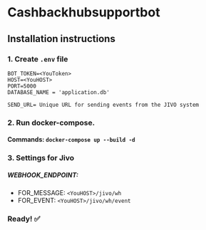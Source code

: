 # Cashbackhubsupportbot

## Installation instructions

### 1. Create <code>.env</code> file
~~~
BOT_TOKEN=<YouToken>
HOST=<YouHOST>
PORT=5000
DATABASE_NAME = 'application.db'

SEND_URL= Unique URL for sending events from the JIVO system
~~~

### 2. Run docker-compose.
#### Commands: <code>docker-compose up --build -d</code>

### 3. Settings for Jivo 
##### WEBHOOK_ENDPOINT:
- FOR_MESSAGE: <code>\<YouHOST>/jivo/wh</code>
- FOR_EVENT: <code>\<YouHOST>/jivo/wh/event</code>

### Ready! ✅
